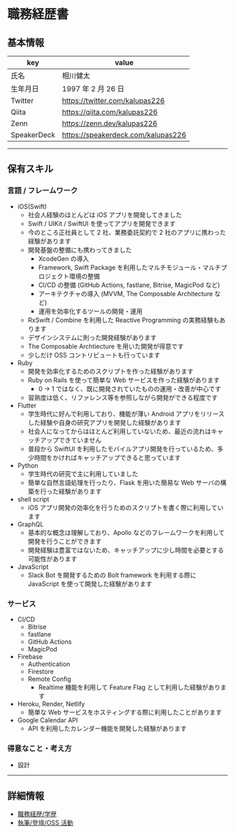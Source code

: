 # 職務経歴書

## 基本情報

| key         | value                              |
| ----------- | ---------------------------------- |
| 氏名        | 相川健太                           |
| 生年月日    | 1997 年 2 月 26 日                 |
| Twitter     | https://twitter.com/kalupas226     |
| Qiita       | https://qiita.com/kalupas226       |
| Zenn        | https://zenn.dev/kalupas226        |
| SpeakerDeck | https://speakerdeck.com/kalupas226 |

---

## 保有スキル

### 言語 / フレームワーク

- iOS(Swift)
  - 社会人経験のほとんどは iOS アプリを開発してきました
  - Swift / UIKit / SwiftUI を使ってアプリを開発できます
  - 今のところ正社員として 2 社、業務委託契約で 2 社のアプリに携わった経験があります
  - 開発基盤の整備にも携わってきました
    - XcodeGen の導入
    - Framework, Swift Package を利用したマルチモジュール・マルチプロジェクト環境の整備
    - CI/CD の整備 (GitHub Actions, fastlane, Bitrise, MagicPod など)
    - アーキテクチャの導入 (MVVM, The Composable Architecture など)
    - 運用を効率化するツールの開発・運用
  - RxSwift / Combine を利用した Reactive Programming の実務経験もあります
  - デザインシステムに則った開発経験があります
  - The Composable Archtiecture を用いた開発が得意です
  - 少しだけ OSS コントリビュートも行っています
- Ruby
  - 開発を効率化するためのスクリプトを作った経験があります
  - Ruby on Rails を使って簡単な Web サービスを作った経験があります
    - 0 → 1 ではなく、既に開発されていたものの運用・改善が中心です
  - 習熟度は低く、リファレンス等を参照しながら開発ができる程度です
- Flutter
  - 学生時代に好んで利用しており、機能が薄い Android アプリをリリースした経験や自身の研究アプリを開発した経験があります
  - 社会人になってからはほとんど利用していないため、最近の流れはキャッチアップできていません
  - 普段から SwiftUI を利用したモバイルアプリ開発を行っているため、多少時間をかければキャッチアップできると思っています
- Python
  - 学生時代の研究で主に利用していました
  - 簡単な自然言語処理を行ったり、Flask を用いた簡易な Web サーバの構築を行った経験があります
- shell script
  - iOS アプリ開発の効率化を行うためのスクリプトを書く際に利用しています
- GraphQL
  - 基本的な概念は理解しており、Apollo などのフレームワークを利用して開発を行うことができます
  - 開発経験は豊富ではないため、キャッチアップに少し時間を必要とする可能性があります
- JavaScript
  - Slack Bot を開発するための Bolt framework を利用する際に JavaScript を使って開発した経験があります

### サービス

- CI/CD
  - Bitrise
  - fastlane
  - GitHub Actions
  - MagicPod
- Firebase
  - Authentication
  - Firestore
  - Remote Config
    - Realtime 機能を利用して Feature Flag として利用した経験があります
- Heroku, Render, Netlify
  - 簡単な Web サービスをホスティングする際に利用したことがあります
- Google Calendar API
  - API を利用したカレンダー機能を開発した経験があります

### 得意なこと・考え方

- 設計

---

## 詳細情報

- [職務経歴/学歴](./career/README.md)
- [執筆/登壇/OSS 活動](./presentation/README.md)
